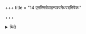 +++
title = "14 एतस्मिन्नेवाहन्यश्वमेधवदभिषेकः"

+++

<details><summary>थिते</summary>

एतस्मिन्नेवाहन्यश्वमेधवदभिषेकः १४
</details>
